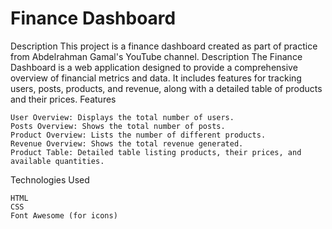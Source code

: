 # Finance Dashboard
Description
This project is a finance dashboard created as part of practice from Abdelrahman Gamal's YouTube channel.
Description
The Finance Dashboard is a web application designed to provide a comprehensive overview of financial metrics and data. It includes features for tracking users, posts, products, and revenue, along with a detailed table of products and their prices.
Features

    User Overview: Displays the total number of users.
    Posts Overview: Shows the total number of posts.
    Product Overview: Lists the number of different products.
    Revenue Overview: Shows the total revenue generated.
    Product Table: Detailed table listing products, their prices, and available quantities.

Technologies Used

    HTML
    CSS
    Font Awesome (for icons)

